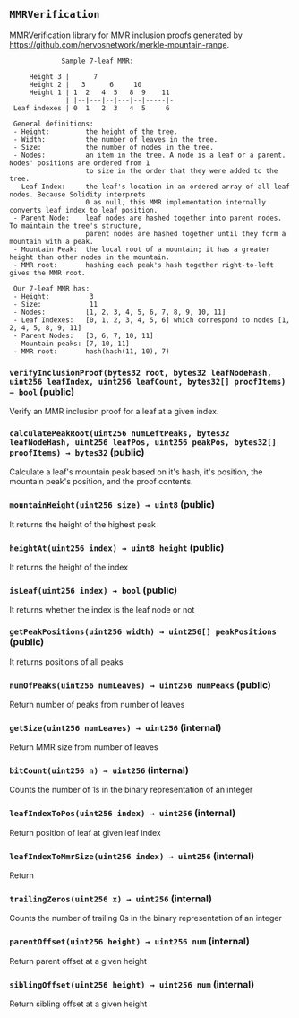 ## `MMRVerification`



MMRVerification library for MMR inclusion proofs generated
     by https://github.com/nervosnetwork/merkle-mountain-range.

                 Sample 7-leaf MMR:

         Height 3 |      7
         Height 2 |   3      6     10
         Height 1 | 1  2   4  5   8  9    11
                  | |--|---|--|---|--|-----|-
     Leaf indexes | 0  1   2  3   4  5     6

     General definitions:
     - Height:         the height of the tree.
     - Width:          the number of leaves in the tree.
     - Size:           the number of nodes in the tree.
     - Nodes:          an item in the tree. A node is a leaf or a parent. Nodes' positions are ordered from 1
                       to size in the order that they were added to the tree.
     - Leaf Index:     the leaf's location in an ordered array of all leaf nodes. Because Solidity interprets
                       0 as null, this MMR implementation internally converts leaf index to leaf position.
     - Parent Node:    leaf nodes are hashed together into parent nodes. To maintain the tree's structure,
                       parent nodes are hashed together until they form a mountain with a peak.
     - Mountain Peak:  the local root of a mountain; it has a greater height than other nodes in the mountain.
     - MMR root:       hashing each peak's hash together right-to-left gives the MMR root.

     Our 7-leaf MMR has:
     - Height:          3
     - Size:            11
     - Nodes:          [1, 2, 3, 4, 5, 6, 7, 8, 9, 10, 11]
     - Leaf Indexes:   [0, 1, 2, 3, 4, 5, 6] which correspond to nodes [1, 2, 4, 5, 8, 9, 11]
     - Parent Nodes:   [3, 6, 7, 10, 11]
     - Mountain peaks: [7, 10, 11]
     - MMR root:       hash(hash(11, 10), 7)


### `verifyInclusionProof(bytes32 root, bytes32 leafNodeHash, uint256 leafIndex, uint256 leafCount, bytes32[] proofItems) → bool` (public)



Verify an MMR inclusion proof for a leaf at a given index.

### `calculatePeakRoot(uint256 numLeftPeaks, bytes32 leafNodeHash, uint256 leafPos, uint256 peakPos, bytes32[] proofItems) → bytes32` (public)



Calculate a leaf's mountain peak based on it's hash, it's position,
     the mountain peak's position, and the proof contents.

### `mountainHeight(uint256 size) → uint8` (public)



It returns the height of the highest peak

### `heightAt(uint256 index) → uint8 height` (public)



It returns the height of the index

### `isLeaf(uint256 index) → bool` (public)



It returns whether the index is the leaf node or not

### `getPeakPositions(uint256 width) → uint256[] peakPositions` (public)



It returns positions of all peaks

### `numOfPeaks(uint256 numLeaves) → uint256 numPeaks` (public)



Return number of peaks from number of leaves

### `getSize(uint256 numLeaves) → uint256` (internal)



Return MMR size from number of leaves

### `bitCount(uint256 n) → uint256` (internal)



Counts the number of 1s in the binary representation of an integer

### `leafIndexToPos(uint256 index) → uint256` (internal)



Return position of leaf at given leaf index

### `leafIndexToMmrSize(uint256 index) → uint256` (internal)



Return

### `trailingZeros(uint256 x) → uint256` (internal)



Counts the number of trailing 0s in the binary representation of an integer

### `parentOffset(uint256 height) → uint256 num` (internal)



Return parent offset at a given height

### `siblingOffset(uint256 height) → uint256 num` (internal)



Return sibling offset at a given height


